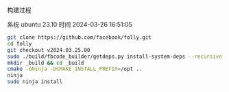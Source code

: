 构建过程

系统	ubuntu 23.10 
时间	2024-03-26 16:51:05

```bash
git clone https://github.com/facebook/folly.git
cd folly
git checkout v2024.03.25.00
sudo ./build/fbcode_builder/getdeps.py install-system-deps --recursive
mkdir _build && cd _build
cmake -GNinja -DCMAKE_INSTALL_PREFIX=/opt ..
ninja
sudo ninja install
```
